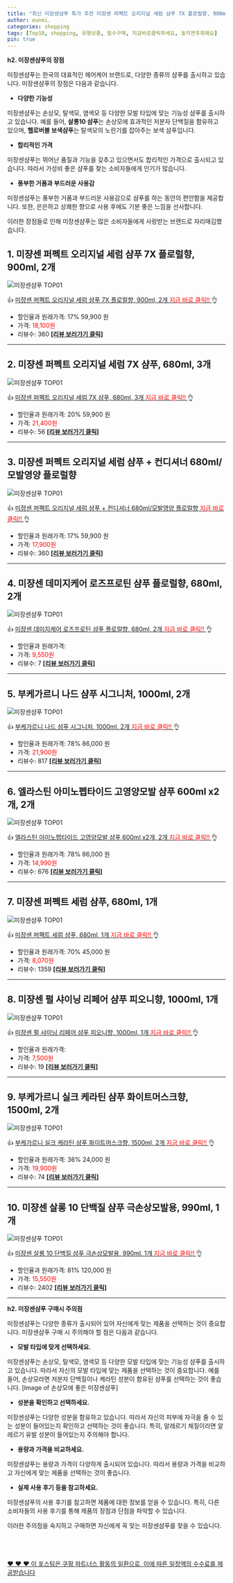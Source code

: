```yaml
---
title: "최신 미장센샴푸 특가 추천 미쟝센 퍼펙트 오리지널 세럼 샴푸 7X 플로럴향, 900ml, 2개 비교 장점"
author: eunmi.
categories: shopping
tags: [Top10, shopping, 유행상품, 필수구매, 지금바로클릭하세요, 놓치면후회해요]
pin: true
---
```

**h2. 미장센샴푸의 장점**

미장센샴푸는 한국의 대표적인 헤어케어 브랜드로, 다양한 종류의 샴푸를 출시하고 있습니다. 미장센샴푸의 장점은 다음과 같습니다.

* **다양한 기능성**

미장센샴푸는 손상모, 탈색모, 염색모 등 다양한 모발 타입에 맞는 기능성 샴푸를 출시하고 있습니다. 예를 들어, **살롱10 샴푸**는 손상모에 효과적인 저분자 단백질을 함유하고 있으며, **헬로버블 보색샴푸**는 탈색모의 노란기를 잡아주는 보색 샴푸입니다.

* **합리적인 가격**

미장센샴푸는 뛰어난 품질과 기능을 갖추고 있으면서도 합리적인 가격으로 출시되고 있습니다. 따라서 가성비 좋은 샴푸를 찾는 소비자들에게 인기가 많습니다.

* **풍부한 거품과 부드러운 사용감**

미장센샴푸는 풍부한 거품과 부드러운 사용감으로 샴푸를 하는 동안의 편안함을 제공합니다. 또한, 은은하고 상쾌한 향으로 사용 후에도 기분 좋은 느낌을 선사합니다.

이러한 장점들로 인해 미장센샴푸는 많은 소비자들에게 사랑받는 브랜드로 자리매김했습니다.

   

## 1. 미쟝센 퍼펙트 오리지널 세럼 샴푸 7X 플로럴향, 900ml, 2개

![미장센샴푸 TOP01](https://thumbnail10.coupangcdn.com/thumbnails/remote/230x230ex/image/retail/images/7693a44b-0b7b-458a-b1ba-c11cbad033cf9156241294135212444.png)


👍 [미쟝센 퍼펙트 오리지널 세럼 샴푸 7X 플로럴향, 900ml, 2개 <font color=red> 지금 바로 클릭!! </font> ](https://link.coupang.com/re/AFFSDP?lptag=AF3617701&subid=GithubCoopas&pageKey=7292611100&traceid=V0-153&itemId=18642857018&vendorItemId=85172295378) 👌 


- 할인율과 원래가격: 17%  59,900   원
- 가격: <span style='color:red'>18,100원</span>
- 리뷰수: 360  [**[리뷰 보러가기 클릭]**](https://link.coupang.com/re/AFFSDP?lptag=AF3617701&subid=GithubCoopas&pageKey=7292611100&traceid=V0-153&itemId=18642857018&vendorItemId=85172295378)

---


   

## 2. 미쟝센 퍼펙트 오리지널 세럼 7X 샴푸, 680ml, 3개

![미장센샴푸 TOP01](https://thumbnail6.coupangcdn.com/thumbnails/remote/230x230ex/image/retail/images/185874932904563-a7eada85-1b5a-494f-82c1-8af39c4aa496.jpg)


👍 [미쟝센 퍼펙트 오리지널 세럼 7X 샴푸, 680ml, 3개 <font color=red> 지금 바로 클릭!! </font> ](https://link.coupang.com/re/AFFSDP?lptag=AF3617701&subid=GithubCoopas&pageKey=6543271306&traceid=V0-153&itemId=15699693863&vendorItemId=85006374651) 👌 


- 할인율과 원래가격: 20%  59,900   원
- 가격: <span style='color:red'>21,400원</span>
- 리뷰수: 56  [**[리뷰 보러가기 클릭]**](https://link.coupang.com/re/AFFSDP?lptag=AF3617701&subid=GithubCoopas&pageKey=6543271306&traceid=V0-153&itemId=15699693863&vendorItemId=85006374651)

---


   

## 3. 미쟝센 퍼펙트 오리지널 세럼 샴푸 + 컨디셔너 680ml/모발영양 플로럴향

![미장센샴푸 TOP01](https://thumbnail9.coupangcdn.com/thumbnails/remote/230x230ex/image/vendor_inventory/d301/c029752f385f5e7ea7c979ff383950d4baf9796430c6719621d751682c4a.jpg)


👍 [미쟝센 퍼펙트 오리지널 세럼 샴푸 + 컨디셔너 680ml/모발영양 플로럴향 <font color=red> 지금 바로 클릭!! </font> ](https://link.coupang.com/re/AFFSDP?lptag=AF3617701&subid=GithubCoopas&pageKey=7201962894&traceid=V0-153&itemId=18206584811&vendorItemId=85354860110) 👌 


- 할인율과 원래가격: 17%  59,900   원
- 가격: <span style='color:red'>17,900원</span>
- 리뷰수: 360  [**[리뷰 보러가기 클릭]**](https://link.coupang.com/re/AFFSDP?lptag=AF3617701&subid=GithubCoopas&pageKey=7201962894&traceid=V0-153&itemId=18206584811&vendorItemId=85354860110)

---


   

## 4. 미쟝센 데미지케어 로즈프로틴 샴푸 플로럴향, 680ml, 2개

![미장센샴푸 TOP01](https://thumbnail6.coupangcdn.com/thumbnails/remote/230x230ex/image/retail/images/187581239163404-6165cb5a-7d07-4ce1-a348-c9cab11354c2.jpg)


👍 [미쟝센 데미지케어 로즈프로틴 샴푸 플로럴향, 680ml, 2개 <font color=red> 지금 바로 클릭!! </font> ](https://link.coupang.com/re/AFFSDP?lptag=AF3617701&subid=GithubCoopas&pageKey=6882959502&traceid=V0-153&itemId=17360206874&vendorItemId=85006374340) 👌 


- 할인율과 원래가격: 
- 가격: <span style='color:red'>9,550원</span>
- 리뷰수: 7  [**[리뷰 보러가기 클릭]**](https://link.coupang.com/re/AFFSDP?lptag=AF3617701&subid=GithubCoopas&pageKey=6882959502&traceid=V0-153&itemId=17360206874&vendorItemId=85006374340)

---


   

## 5. 부케가르니 나드 샴푸 시그니처, 1000ml, 2개

![미장센샴푸 TOP01](https://thumbnail8.coupangcdn.com/thumbnails/remote/230x230ex/image/retail/images/2414591403012493-36bddce4-9c59-4e2d-8b89-52f7edb1c9d9.jpg)


👍 [부케가르니 나드 샴푸 시그니처, 1000ml, 2개 <font color=red> 지금 바로 클릭!! </font> ](https://link.coupang.com/re/AFFSDP?lptag=AF3617701&subid=GithubCoopas&pageKey=5832178307&traceid=V0-153&itemId=19705861480&vendorItemId=4428105221) 👌 


- 할인율과 원래가격: 78%  86,000   원
- 가격: <span style='color:red'>21,900원</span>
- 리뷰수: 817  [**[리뷰 보러가기 클릭]**](https://link.coupang.com/re/AFFSDP?lptag=AF3617701&subid=GithubCoopas&pageKey=5832178307&traceid=V0-153&itemId=19705861480&vendorItemId=4428105221)

---


   

## 6. 엘라스틴 아미노펩타이드 고영양모발 샴푸 600ml x2개, 2개

![미장센샴푸 TOP01](https://thumbnail10.coupangcdn.com/thumbnails/remote/230x230ex/image/vendor_inventory/39b5/2280f564a989102332b868104e5e19dfeb826ddd087c5415685cdca2479f.jpg)


👍 [엘라스틴 아미노펩타이드 고영양모발 샴푸 600ml x2개, 2개 <font color=red> 지금 바로 클릭!! </font> ](https://link.coupang.com/re/AFFSDP?lptag=AF3617701&subid=GithubCoopas&pageKey=6249452189&traceid=V0-153&itemId=19596661806&vendorItemId=79565386569) 👌 


- 할인율과 원래가격: 78%  86,000   원
- 가격: <span style='color:red'>14,990원</span>
- 리뷰수: 676  [**[리뷰 보러가기 클릭]**](https://link.coupang.com/re/AFFSDP?lptag=AF3617701&subid=GithubCoopas&pageKey=6249452189&traceid=V0-153&itemId=19596661806&vendorItemId=79565386569)

---


   

## 7. 미쟝센 퍼펙트 세럼 샴푸, 680ml, 1개

![미장센샴푸 TOP01](https://thumbnail9.coupangcdn.com/thumbnails/remote/230x230ex/image/retail/images/2639198328899747-2a4dc84e-0cfd-4329-9d2d-a19c4ef314b6.jpg)


👍 [미쟝센 퍼펙트 세럼 샴푸, 680ml, 1개 <font color=red> 지금 바로 클릭!! </font> ](https://link.coupang.com/re/AFFSDP?lptag=AF3617701&subid=GithubCoopas&pageKey=6543271306&traceid=V0-153&itemId=15043320261&vendorItemId=82798304457) 👌 


- 할인율과 원래가격: 70%  45,000   원
- 가격: <span style='color:red'>8,070원</span>
- 리뷰수: 1359  [**[리뷰 보러가기 클릭]**](https://link.coupang.com/re/AFFSDP?lptag=AF3617701&subid=GithubCoopas&pageKey=6543271306&traceid=V0-153&itemId=15043320261&vendorItemId=82798304457)

---


   

## 8. 미쟝센 펄 샤이닝 리페어 샴푸 피오니향, 1000ml, 1개

![미장센샴푸 TOP01](https://thumbnail6.coupangcdn.com/thumbnails/remote/230x230ex/image/retail/images/2022/12/09/11/8/60254f3c-0aab-4b30-bd16-ed035ad2231d.jpg)


👍 [미쟝센 펄 샤이닝 리페어 샴푸 피오니향, 1000ml, 1개 <font color=red> 지금 바로 클릭!! </font> ](https://link.coupang.com/re/AFFSDP?lptag=AF3617701&subid=GithubCoopas&pageKey=6981217935&traceid=V0-153&itemId=17053994352&vendorItemId=84228418507) 👌 


- 할인율과 원래가격: 
- 가격: <span style='color:red'>7,500원</span>
- 리뷰수: 19  [**[리뷰 보러가기 클릭]**](https://link.coupang.com/re/AFFSDP?lptag=AF3617701&subid=GithubCoopas&pageKey=6981217935&traceid=V0-153&itemId=17053994352&vendorItemId=84228418507)

---


   

## 9. 부케가르니 실크 케라틴 샴푸 화이트머스크향, 1500ml, 2개

![미장센샴푸 TOP01](https://thumbnail6.coupangcdn.com/thumbnails/remote/230x230ex/image/retail/images/4271929005760326-40f6321c-668a-4844-aaed-b2625046d3c9.jpg)


👍 [부케가르니 실크 케라틴 샴푸 화이트머스크향, 1500ml, 2개 <font color=red> 지금 바로 클릭!! </font> ](https://link.coupang.com/re/AFFSDP?lptag=AF3617701&subid=GithubCoopas&pageKey=6527884423&traceid=V0-153&itemId=18037759353&vendorItemId=81730569257) 👌 


- 할인율과 원래가격: 36%  24,000   원
- 가격: <span style='color:red'>19,900원</span>
- 리뷰수: 74  [**[리뷰 보러가기 클릭]**](https://link.coupang.com/re/AFFSDP?lptag=AF3617701&subid=GithubCoopas&pageKey=6527884423&traceid=V0-153&itemId=18037759353&vendorItemId=81730569257)

---


   

## 10. 미쟝센 살롱 10 단백질 샴푸 극손상모발용, 990ml, 1개

![미장센샴푸 TOP01](https://thumbnail6.coupangcdn.com/thumbnails/remote/230x230ex/image/retail/images/813415007903512-a6e3d25d-e8d9-4228-a91b-be0ed8f93699.jpg)


👍 [미쟝센 살롱 10 단백질 샴푸 극손상모발용, 990ml, 1개 <font color=red> 지금 바로 클릭!! </font> ](https://link.coupang.com/re/AFFSDP?lptag=AF3617701&subid=GithubCoopas&pageKey=7180321469&traceid=V0-153&itemId=18108269864&vendorItemId=74657194644) 👌 


- 할인율과 원래가격: 81%  120,000   원
- 가격: <span style='color:red'>15,550원</span>
- 리뷰수: 2402  [**[리뷰 보러가기 클릭]**](https://link.coupang.com/re/AFFSDP?lptag=AF3617701&subid=GithubCoopas&pageKey=7180321469&traceid=V0-153&itemId=18108269864&vendorItemId=74657194644)

---
**h2. 미장센샴푸 구매시 주의점**

미장센샴푸는 다양한 종류가 출시되어 있어 자신에게 맞는 제품을 선택하는 것이 중요합니다. 미장센샴푸 구매 시 주의해야 할 점은 다음과 같습니다.

* **모발 타입에 맞게 선택하세요.**

미장센샴푸는 손상모, 탈색모, 염색모 등 다양한 모발 타입에 맞는 기능성 샴푸를 출시하고 있습니다. 따라서 자신의 모발 타입에 맞는 제품을 선택하는 것이 중요합니다. 예를 들어, 손상모라면 저분자 단백질이나 케라틴 성분이 함유된 샴푸를 선택하는 것이 좋습니다.
[Image of 손상모에 좋은 미장센샴푸]

* **성분을 확인하고 선택하세요.**

미장센샴푸는 다양한 성분을 함유하고 있습니다. 따라서 자신의 피부에 자극을 줄 수 있는 성분이 들어있는지 확인하고 선택하는 것이 좋습니다. 특히, 알레르기 체질이라면 알레르기 유발 성분이 들어있는지 주의해야 합니다.

* **용량과 가격을 비교하세요.**

미장센샴푸는 용량과 가격이 다양하게 출시되어 있습니다. 따라서 용량과 가격을 비교하고 자신에게 맞는 제품을 선택하는 것이 좋습니다.

* **실제 사용 후기 등을 참고하세요.**

미장센샴푸의 사용 후기를 참고하면 제품에 대한 정보를 얻을 수 있습니다. 특히, 다른 소비자들의 사용 후기를 통해 제품의 장점과 단점을 파악할 수 있습니다.

이러한 주의점을 숙지하고 구매하면 자신에게 꼭 맞는 미장센샴푸를 찾을 수 있습니다.<br><br><br><br><br> [ ❤ ❤ ❤ 이 포스팅은 쿠팡 파트너스 활동의 일환으로, 이에 따른 일정액의 수수료를 제공받습니다](https://link.coupang.com/a/bcEFyh)